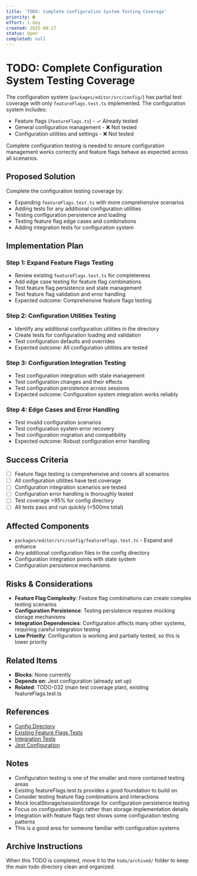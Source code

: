 ```yaml
---
title: 'TODO: Complete Configuration System Testing Coverage'
priority: �
effort: 1 day
created: 2025-08-27
status: Open
completed: null
---
```


# TODO: Complete Configuration System Testing Coverage

The configuration system (`packages/editor/src/config/`) has partial test coverage with only `featureFlags.test.ts` implemented. The configuration system includes:

- Feature flags (`featureFlags.ts`) - ✓ Already tested
- General configuration management - ❌ Not tested
- Configuration utilities and settings - ❌ Not tested

Complete configuration testing is needed to ensure configuration management works correctly and feature flags behave as expected across all scenarios.

## Proposed Solution

Complete the configuration testing coverage by:
- Expanding `featureFlags.test.ts` with more comprehensive scenarios
- Adding tests for any additional configuration utilities
- Testing configuration persistence and loading
- Testing feature flag edge cases and combinations
- Adding integration tests for configuration system

## Implementation Plan

### Step 1: Expand Feature Flags Testing
- Review existing `featureFlags.test.ts` for completeness
- Add edge case testing for feature flag combinations
- Test feature flag persistence and state management
- Test feature flag validation and error handling
- Expected outcome: Comprehensive feature flags testing

### Step 2: Configuration Utilities Testing
- Identify any additional configuration utilities in the directory
- Create tests for configuration loading and validation
- Test configuration defaults and overrides
- Expected outcome: All configuration utilities are tested

### Step 3: Configuration Integration Testing
- Test configuration integration with state management
- Test configuration changes and their effects
- Test configuration persistence across sessions
- Expected outcome: Configuration system integration works reliably

### Step 4: Edge Cases and Error Handling
- Test invalid configuration scenarios
- Test configuration system error recovery
- Test configuration migration and compatibility
- Expected outcome: Robust configuration error handling

## Success Criteria

- [ ] Feature flags testing is comprehensive and covers all scenarios
- [ ] All configuration utilities have test coverage
- [ ] Configuration integration scenarios are tested
- [ ] Configuration error handling is thoroughly tested
- [ ] Test coverage >95% for config directory
- [ ] All tests pass and run quickly (<500ms total)

## Affected Components

- `packages/editor/src/config/featureFlags.test.ts` - Expand and enhance
- Any additional configuration files in the config directory
- Configuration integration points with state system
- Configuration persistence mechanisms

## Risks & Considerations

- **Feature Flag Complexity**: Feature flag combinations can create complex testing scenarios
- **Configuration Persistence**: Testing persistence requires mocking storage mechanisms
- **Integration Dependencies**: Configuration affects many other systems, requiring careful integration testing
- **Low Priority**: Configuration is working and partially tested, so this is lower priority

## Related Items

- **Blocks**: None currently
- **Depends on**: Jest configuration (already set up)
- **Related**: TODO-032 (main test coverage plan), existing featureFlags.test.ts

## References

- [Config Directory](packages/editor/src/config/)
- [Existing Feature Flags Tests](packages/editor/src/config/featureFlags.test.ts)
- [Integration Tests](packages/editor/src/integration/featureFlags.test.ts)
- [Jest Configuration](packages/editor/jest.config.js)

## Notes

- Configuration testing is one of the smaller and more contained testing areas
- Existing featureFlags.test.ts provides a good foundation to build on
- Consider testing feature flag combinations and interactions
- Mock localStorage/sessionStorage for configuration persistence testing
- Focus on configuration logic rather than storage implementation details
- Integration with feature flags test shows some configuration testing patterns
- This is a good area for someone familiar with configuration systems

## Archive Instructions

When this TODO is completed, move it to the `todo/archived/` folder to keep the main todo directory clean and organized.
